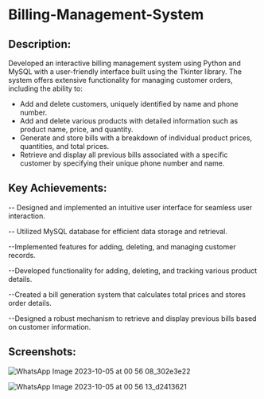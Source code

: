 # Billing-Management-System

## Description:
Developed an interactive billing management system using Python and MySQL with a user-friendly interface built using the Tkinter library. The system offers extensive functionality for managing customer orders, including the ability to:

- Add and delete customers, uniquely identified by name and phone number.
- Add and delete various products with detailed information such as product name, price, and quantity.
- Generate and store bills with a breakdown of individual product prices, quantities, and total prices.
- Retrieve and display all previous bills associated with a specific customer by specifying their unique phone number and name.


## Key Achievements:

-- Designed and implemented an intuitive user interface for seamless user interaction.

-- Utilized MySQL database for efficient data storage and retrieval.

--Implemented features for adding, deleting, and managing customer records.

--Developed functionality for adding, deleting, and tracking various product details.

--Created a bill generation system that calculates total prices and stores order details.

--Designed a robust mechanism to retrieve and display previous bills based on customer information.

## Screenshots:

![WhatsApp Image 2023-10-05 at 00 56 08_302e3e22](https://github.com/himansh19/Billing-Management-System/assets/89848299/9e1fd953-af0e-48c0-b8c6-b6ce40b07ca6)

![WhatsApp Image 2023-10-05 at 00 56 13_d2413621](https://github.com/himansh19/Billing-Management-System/assets/89848299/40e08942-63bb-4a3b-89e7-eb6187a95a97)

